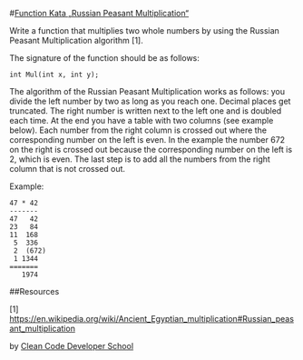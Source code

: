 #[Function Kata „Russian Peasant Multiplication“](http://ccd-school.de/en/coding-dojo/function-katas/russian-peasant-multiplication/)

Write a function that multiplies two whole numbers by using the Russian Peasant Multiplication algorithm [1].

The signature of the function should be as follows:

    int Mul(int x, int y);

The algorithm of the Russian Peasant Multiplication works as follows: you divide the left number by two as long as you reach one. Decimal places get truncated. The right number is written next to the left one and is doubled each time. At the end you have a table with two columns (see example below). Each number from the right column is crossed out where the corresponding number on the left is even. In the example the number 672 on the right is crossed out because the corresponding number on the left is 2, which is even. The last step is to add all the numbers from the right column that is not crossed out.

Example:

    47 * 42
    -------
    47   42
    23   84
    11  168
     5  336
     2  (672)
     1 1344
    =======
       1974

##Resources

[1] https://en.wikipedia.org/wiki/Ancient_Egyptian_multiplication#Russian_peasant_multiplication


by [Clean Code Developer School](http://ccd-school.de/)